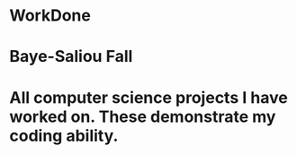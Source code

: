 # WorkDone
# Baye-Saliou Fall 
# All computer science projects I have worked on. These demonstrate my coding ability. 
